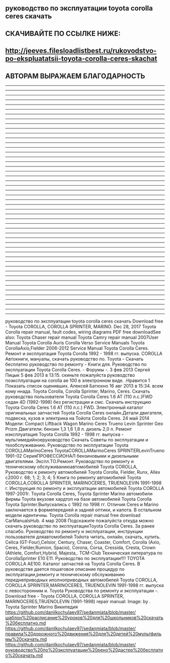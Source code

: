 руководство по эксплуатации toyota corolla ceres скачать
--------------------------------------------------
СКАЧИВАЙТЕ ПО ССЫЛКЕ НИЖЕ:
--------------------------------------------------
http://jeeves.filesloadlistbest.ru/rukovodstvo-po-ekspluatatsii-toyota-corolla-ceres-skachat
--------------------------------------------------
АВТОРАМ ВЫРАЖАЕМ БЛАГОДАРНОСТЬ
--------------------------------------------------
--------------------------------------------------
--------------------------------------------------
--------------------------------------------------
--------------------------------------------------
--------------------------------------------------
--------------------------------------------------
--------------------------------------------------
--------------------------------------------------
--------------------------------------------------
--------------------------------------------------
--------------------------------------------------
--------------------------------------------------
--------------------------------------------------
--------------------------------------------------
--------------------------------------------------
--------------------------------------------------
--------------------------------------------------
--------------------------------------------------
--------------------------------------------------
--------------------------------------------------
--------------------------------------------------
--------------------------------------------------
--------------------------------------------------
--------------------------------------------------
--------------------------------------------------
--------------------------------------------------
--------------------------------------------------
--------------------------------------------------
--------------------------------------------------
--------------------------------------------------
--------------------------------------------------
--------------------------------------------------
--------------------------------------------------
--------------------------------------------------
--------------------------------------------------
--------------------------------------------------
--------------------------------------------------
--------------------------------------------------
--------------------------------------------------
--------------------------------------------------
--------------------------------------------------
--------------------------------------------------
--------------------------------------------------
--------------------------------------------------
--------------------------------------------------
--------------------------------------------------
--------------------------------------------------
--------------------------------------------------
--------------------------------------------------
руководство по эксплуатации toyota corolla ceres скачать Download free - Toyota COROLLA, COROLLA SPRINTER, MARINO. Dec 28, 2017  Toyota Corolla repair manual, fault codes, wiring diagrams PDF free downloadSee also: Toyota Chaser repair manual Toyota Camry repair manual  2007User Manual Toyota Corolla Auris Corolla Verso Service Manuals Toyota CorollaAxio,Fielder 2006-2012 Service Manual Toyota Corolla Ceres. Ремонт и эксплуатация Toyota Corolla 1992 - 1998 гг. выпуска. COROLLA  Автокниги, мануалы, скачать руководство по. Toyota - Скачать бесплатно руководство по ремонту - Книги для. Руководство по эксплуатации Toyota Corolla Ceres. - Форумы -. 3 фев 2013  Сергей Пицык 5 фев 2013 в 13:15. скиньте пожалуйста руководство поэксплуатации на corolla ae 100 в электронном виде. .Нравится 1 Показать список оценивших. Алексей Батюхно 16 авг 2013 в 15:34. всем кому ннада. Toyota Corolla, Corolla Sprinter, Marino, Ceres. Скачать руководство пользователя Toyota Corolla Ceres 1.6 AT (110 л.с.)FWD седан 4D (1992-1998) без регистрации и смс. Скачать инструкцию Toyota Corolla Ceres 1.6 AT (110 л.с.) FWD. Электронный каталог оригинальных запчастей Toyota Corolla Ceres онлайн.Детали двигателя, подвеска, кузов и электрика на Тойота Corolla Ceres. 24 май 2014  Модели: Compact  Liftback  Wagon  Marino  Ceres  Trueno  Levin  Sprinter Geo Prizm Двигатели: бензин 1,3  1,6  1,8 л. дизель 2,0 л.  Ремонт иэксплуатация Toyota Corolla 1992 - 1998 гг. выпуска - мультимедийноеруководство Скачать  Советы по эксплуатации и техобслуживанию. Руководство по эксплуатации Toyota COROLLAMarinoCeres ToyotaCOROLLAMarinoCeres  SPRINTERLevinTrueno 1991-02 CерияПРОФЕССИОНАЛ бензиновыми и дизельными двигателями. Экспл.ТО.Ремонт. Руководство по ремонту и техническому обслуживаниюавтомобилей Toyota COROLLA,
Руководство к ремонту автомобилей Toyota Corolla, Fielder, Runx, Allex с2000 г. 68; 1; 2; 3; 4; 5  Книга по ремонту автомобилей Toyota COROLLA,COROLLA SPRINTER, MARINOCERES, TRUENOLEVIN 1991-1998 г. Инструкция по ремонту и эксплуатации автомобилей Toyota COROLLA 1997-2001г. Toyota Corolla Ceres, Toyota Sprinter Marino  автомобили фирмы Toyota вкузове хардтоп на базе автомобилей Toyota Corolla  Toyota Sprinter.Выпускались с 1992 по 1998 гг. Отличия Ceres и Marino заключается в формепередней и задней оптики, и капота. В остальном модели идентичны. Toyota Corolla repair manual free download  CarManualsHub. 4 мар 2008  Подскажите пожалуйста откуда можно скачать руководство по эксплуатацииToyota Corolla Ceres. За ранее спасибо. Руководство по ремонту и эксплуатации, инструкции пользователя дляавтомобилей Тойота читать, онлайн, скачать, купить.  Celica (GT-Four),Celsior, Century, Chaser, Coaster, Comfort, Corolla (Axio, Ceres, Fielder,Rumion, Spacio), Corona, Corsa, Cressida, Cresta, Crown (Athlete, Comfort,Hybrid, Majesta,. TCM-Club  Техническая литература по CorollaSprinter E10  E11. Руководство по эксплуатации!!!!  TOYOTA COROLLA AE100. Каталог запчастей на Toyota Corolla Ceres. В руководстве дается пошаговое описание процедур по эксплуатации,ремонту и техническому обслуживанию переднеприводных иполноприводных автомобилей Toyota COROLLA, COROLLA SPRINTER,MARINOCERES, TRUENOLEVIN 1991-1998 гг. выпуска с левосторонним и. Toyota Руководства по ремонту и эксплуатации -. Download free - Toyota COROLLA, COROLLA SPRINTER, MARINOCERES,TRUENOLEVIN (1991-1998) repair manual: Image: by . Toyota Sprinter Marino  Википедия
https://github.com/danilkochulaev97/sedanmiata/blob/master/шаблон%20расписание%20уроков%20для%20школьников%20скачать%20бесплатно.md
https://github.com/danilkochulaev97/sedanmiata/blob/master/правила%20дорожного%20движения%20для%20детей%20мультфильмы%20скачать.md
https://github.com/danilkochulaev97/sedanmiata/blob/master/руководство%20по%20эксплуатации%20рено%20дастер%20бесплатно%20скачать.md